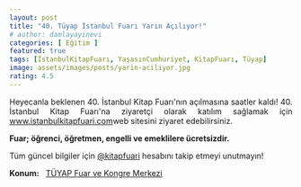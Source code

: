 ```yaml
---
layout: post
title: "40. Tüyap İstanbul Fuarı Yarın Açılıyor!"
# author: damlayayinevi
categories: [ Eğitim ]
featured: true
tags: [İstanbulKitapFuarı, YaşasınCumhuriyet, KitapFuarı, Tüyap]
image: assets/images/posts/yarin-aciliyor.jpg
rating: 4.5
---
```

<p style="text-align: justify;">
  Heyecanla beklenen 40. İstanbul Kitap Fuarı'nın açılmasına saatler kaldı! 40. İstanbul Kitap Fuarı'na ziyaretçi olarak katılım sağlamak için <a href="https://istanbulkitapfuari.com/">www.istanbulkitapfuari.com</a>web sitesini ziyaret edebilirsiniz.
</p>
 
**Fuar;  öğrenci, öğretmen, engelli ve emeklilere ücretsizdir.**

<p style="text-align: justify;">
  Tüm güncel bilgiler için <a href="https://www.instagram.com/kitapfuari/">@kitapfuari</a> hesabını takip etmeyi unutmayın!
</p>

**Konum:** &nbsp; <a href="https://maps.app.goo.gl/dSv1GmNsnBKo1Kf9A">TÜYAP Fuar ve Kongre Merkezi</a>


